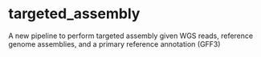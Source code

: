 # targeted_assembly
A new pipeline to perform targeted assembly given WGS reads, reference genome assemblies, and a primary reference annotation (GFF3)
